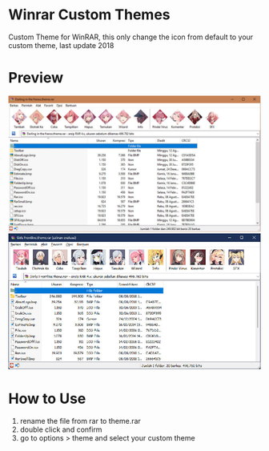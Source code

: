 # Winrar Custom Themes

Custom Theme for WinRAR, this only change the icon from default to your custom theme, last update 2018

# Preview
![Preview1](Screenshoot/darling_in_the_franxx_winrar_theme_by_gingalibadeidara_dcjzztl-fullview.jpg)
![Preview2](Screenshoot/girls_frontline_winrar_theme_by_gingalibadeidara_dfoffak-fullview.jpg)

# How to Use

1. rename the file from rar to theme.rar
2. double click and confirm
3. go to options > theme and select your custom theme
